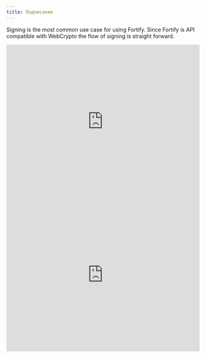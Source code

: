 ```yaml
---
title: Подписание
---
```


Signing is the most common use case for using Fortify. Since Fortify is API compatible with WebCrypto the flow of signing is straight forward.

<doc-tabs>
  <doc-tab tab="CMS">
    <iframe height="400" style="width: 100%;" scrolling="no" title="Certificate viewer" src="https://codepen.io/donskov/embed/preview/RwPqLLa?height=400&theme-id=light&default-tab=result" frameborder="no" allowtransparency="true" allowfullscreen="true">
      See the Pen <a href='https://codepen.io/donskov/pen/RwPqLLa'>Certificate viewer</a> by Dmitriy Donskov
      (<a href='https://codepen.io/donskov'>@donskov</a>) on <a href='https://codepen.io'>CodePen</a>.
    </iframe>
  </doc-tab>
  <doc-tab tab="XMLDSIG">
    <iframe height="400" style="width: 100%;" scrolling="no" title="Certificate viewer" src="https://codepen.io/donskov/embed/preview/RwPqLLa?height=400&theme-id=light&default-tab=result" frameborder="no" allowtransparency="true" allowfullscreen="true">
      See the Pen <a href='https://codepen.io/donskov/pen/RwPqLLa'>Certificate viewer</a> by Dmitriy Donskov
      (<a href='https://codepen.io/donskov'>@donskov</a>) on <a href='https://codepen.io'>CodePen</a>.
    </iframe>
  </doc-tab>
</doc-tabs>

